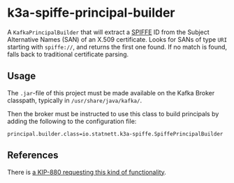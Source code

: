 # k3a-spiffe-principal-builder

A `KafkaPrincipalBuilder` that will extract a [SPIFFE](https://spiffe.io/) ID
from the Subject Alternative Names (SAN) of an X.509 certificate. Looks for
SANs of type `URI` starting with `spiffe://`, and returns the first one found.
If no match is found, falls back to traditional certificate parsing.

## Usage

The `.jar`-file of this project must be made available on the Kafka
Broker classpath, typically in `/usr/share/java/kafka/`.

Then the broker must be instructed to use this class to build principals by
adding the following to the configuration file:

```properties
principal.builder.class=io.statnett.k3a-spiffe.SpiffePrincipalBuilder
```

## References

There is [a KIP-880 requesting this kind of
functionality](https://cwiki.apache.org/confluence/display/KAFKA/KIP-880%3A+X509+SAN+based+SPIFFE+URI+ACL+within+mTLS+Client+Certificates).
